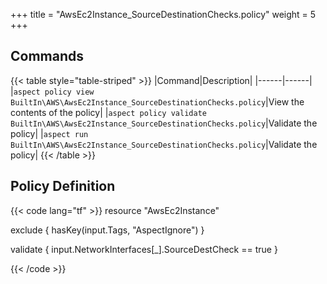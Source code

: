 +++
title = "AwsEc2Instance_SourceDestinationChecks.policy"
weight = 5
+++

## Commands

{{< table style="table-striped" >}}
|Command|Description|
|------|------|
|`aspect policy view BuiltIn\AWS\AwsEc2Instance_SourceDestinationChecks.policy`|View the contents of the policy|
|`aspect policy validate BuiltIn\AWS\AwsEc2Instance_SourceDestinationChecks.policy`|Validate the policy|
|`aspect run BuiltIn\AWS\AwsEc2Instance_SourceDestinationChecks.policy`|Validate the policy|
{{< /table >}}

## Policy Definition
{{< code lang="tf" >}}
resource "AwsEc2Instance"

exclude {
    hasKey(input.Tags, "AspectIgnore")
}

validate {
    input.NetworkInterfaces[_].SourceDestCheck == true
}

{{< /code >}}

